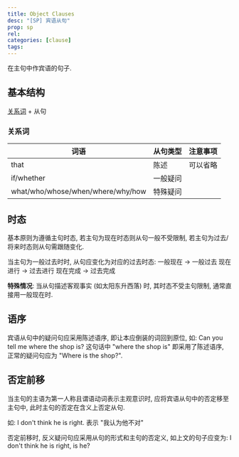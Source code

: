 ```yaml
---
title: Object Clauses
desc: "[SP] 宾语从句"
prop: sp
rel: 
categories: [clause]
tags:
---
```


在主句中作宾语的句子.

## 基本结构

[关系词](#关系词) + 从句

### 关系词

词语 | 从句类型 | 注意事项
----|----|----
that | 陈述 | 可以省略
if/whether | 一般疑问 |
what/who/whose/when/where/why/how | 特殊疑问 |

## 时态

基本原则为遵循主句时态, 若主句为现在时态则从句一般不受限制, 若主句为过去/将来时态则从句需跟随变化.

当主句为一般过去时时, 从句应变化为对应的过去时态:
一般现在 -> 一般过去
现在进行 -> 过去进行
现在完成 -> 过去完成

**特殊情况**: 当从句描述客观事实 (如太阳东升西落) 时, 其时态不受主句限制, 通常直接用一般现在时.

## 语序

宾语从句中的疑问句应采用陈述语序, 即让本应倒装的词回到原位, 如:
Can you tell me where the shop is?
这句话中 "where the shop is" 即采用了陈述语序, 正常的疑问句应为 "Where is the shop?".

## 否定前移

当主句的主语为第一人称且谓语动词表示主观意识时, 应将宾语从句中的否定移至主句中, 此时主句的否定在含义上否定从句.

如:
I don't think he is right.
表示 "我认为他不对"

否定前移时, 反义疑问句应采用从句的形式和主句的否定义, 如上文的句子应变为:
I don't think he is right, is he?
